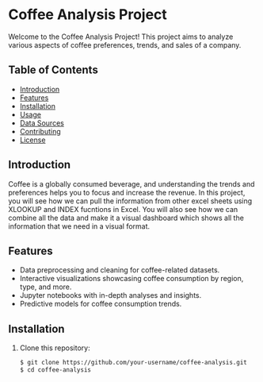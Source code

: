 # Coffee Analysis Project

Welcome to the Coffee Analysis Project! This project aims to analyze various aspects of coffee preferences, trends, and sales of a company. 

## Table of Contents

- [Introduction](#introduction)
- [Features](#features)
- [Installation](#installation)
- [Usage](#usage)
- [Data Sources](#data-sources)
- [Contributing](#contributing)
- [License](#license)

## Introduction

Coffee is a globally consumed beverage, and understanding the trends and preferences helps you to focus and increase the revenue. In this project, you will see how we can pull the information from other excel sheets using XLOOKUP and INDEX fucntions in Excel. You will also see how we can combine all the data and make it a visual dashboard which shows all the information that we need in a visual format. 

## Features

- Data preprocessing and cleaning for coffee-related datasets.
- Interactive visualizations showcasing coffee consumption by region, type, and more.
- Jupyter notebooks with in-depth analyses and insights.
- Predictive models for coffee consumption trends.

## Installation

1. Clone this repository:
   ```bash
   $ git clone https://github.com/your-username/coffee-analysis.git
   $ cd coffee-analysis
